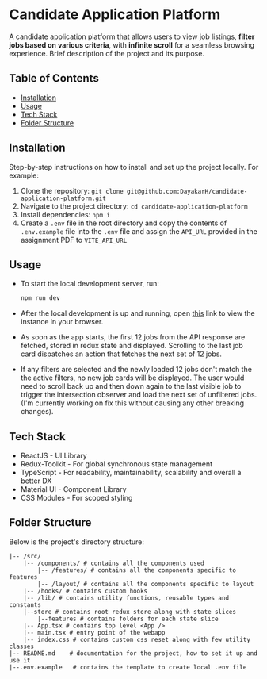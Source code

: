 # Candidate Application Platform

A candidate application platform that allows users to view job
listings, **filter jobs based on various criteria**, with **infinite scroll** for a
seamless browsing experience.
Brief description of the project and its purpose.

## Table of Contents

- [Installation](#installation)
- [Usage](#usage)
- [Tech Stack](#tech-stack)
- [Folder Structure](#folder-structure)

## Installation

Step-by-step instructions on how to install and set up the project locally. For example:

1. Clone the repository: `git clone git@github.com:DayakarH/candidate-application-platform.git`
2. Navigate to the project directory: `cd candidate-application-platform`
3. Install dependencies: `npm i`
4. Create a `.env` file in the root directory and copy the contents of `.env.example` file into the `.env` file and assign the `API_URL` provided in the assignment PDF to `VITE_API_URL`

## Usage

- To start the local development server, run:

    ```bash
    npm run dev
    ```
- After the local development is up and running, open [this](http://localhost:5173/) link to view the instance in your browser.
- As soon as the app starts, the first 12 jobs from the API response are fetched, stored in redux state and displayed. Scrolling to the last job card dispatches an action that fetches the next set of 12 jobs.
- If any filters are selected and the newly loaded 12 jobs don't match the the active filters, no new job cards will be displayed. The user would need to scroll back up and then down again to the last visible job to trigger the intersection observer and load the next set of unfiltered jobs. (I'm currently working on fix this without causing any other breaking changes).

## Tech Stack

- ReactJS - UI Library
- Redux-Toolkit - For global synchronous state management
- TypeScript - For readability, maintainability, scalability and overall a better DX
- Material UI - Component Library
- CSS Modules - For scoped styling

## Folder Structure

Below is the project's directory structure:

    |-- /src/
        |-- /components/ # contains all the components used
            |-- /features/ # contains all the components specific to features
            |-- /layout/ # contains all the components specific to layout
        |-- /hooks/ # contains custom hooks
        |-- /lib/ # contains utility functions, reusable types and constants
        |--store # contains root redux store along with state slices
            |--features # contains folders for each state slice
        |-- App.tsx # contains top level <App />
        |-- main.tsx # entry point of the webapp
        |-- index.css # contains custom css reset along with few utility classes
    |-- README.md    # documentation for the project, how to set it up and use it
    |--.env.example   # contains the template to create local .env file

